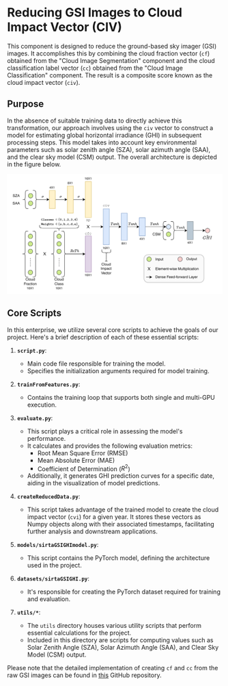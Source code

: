 # Reducing GSI Images to Cloud Impact Vector (CIV)

This component is designed to reduce the ground-based sky imager (GSI) images. It accomplishes this by combining the cloud fraction vector ($\texttt{cf}$) obtained from the "Cloud Image Segmentation" component and the cloud classification label vector ($\texttt{cc}$) obtained from the "Cloud Image Classification" component. The result is a composite score known as the cloud impact vector ($\texttt{civ}$).

## Purpose
In the absence of suitable training data to directly achieve this transformation, our approach involves using the $\texttt{civ}$ vector to construct a model for estimating global horizontal irradiance (GHI) in subsequent processing steps. This model takes into account key environmental parameters such as solar zenith angle (SZA), solar azimuth angle (SAA), and the clear sky model (CSM) output. The overall architecture is depicted in the figure below.

[![GSI Reducer Architecture](/imgs/GSIreducer.png)](/imgs/GSIreducer.pdf)

## Core Scripts

In this enterprise, we utilize several core scripts to achieve the goals of our project. Here's a brief description of each of these essential scripts:

1. **`script.py`**:
   - Main code file responsible for training the model.
   - Specifies the initialization arguments required for model training.

2. **`trainFromFeatures.py`**:
   - Contains the training loop that supports both single and multi-GPU execution.
   
3. **`evaluate.py`**:
   - This script plays a critical role in assessing the model's performance.
   - It calculates and provides the following evaluation metrics:
     - Root Mean Square Error (RMSE)
     - Mean Absolute Error (MAE)
     - Coefficient of Determination ($R^2$)
   - Additionally, it generates GHI prediction curves for a specific date, aiding in the visualization of model predictions.

4. **`createReducedData.py`**:
   - This script takes advantage of the trained model to create the cloud impact vector ($\texttt{cvi}$) for a given year. It stores these vectors as Numpy objects along with their associated timestamps, facilitating further analysis and downstream applications.

4. **`models/sirtaGSIGHImodel.py`**:
   - This script contains the PyTorch model, defining the architecture used in the project.

5. **`datasets/sirtaGSIGHI.py`**:
   - It's responsible for creating the PyTorch dataset required for training and evaluation.

6. **`utils/*`**:
   - The `utils` directory houses various utility scripts that perform essential calculations for the project.
   - Included in this directory are scripts for computing values such as Solar Zenith Angle (SZA), Solar Azimuth Angle (SAA), and Clear Sky Model (CSM) output.

Please note that the detailed implementation of creating `cf` and `cc` from the raw GSI images can be found in [this](https://github.com/pyaada/sky-cloud-fraction.git) GitHub repository.